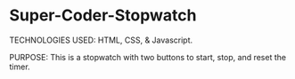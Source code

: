 # Super-Coder-Stopwatch
TECHNOLOGIES USED: HTML, CSS, & Javascript.

PURPOSE: This is a stopwatch with two buttons to start, stop, and reset the timer.

